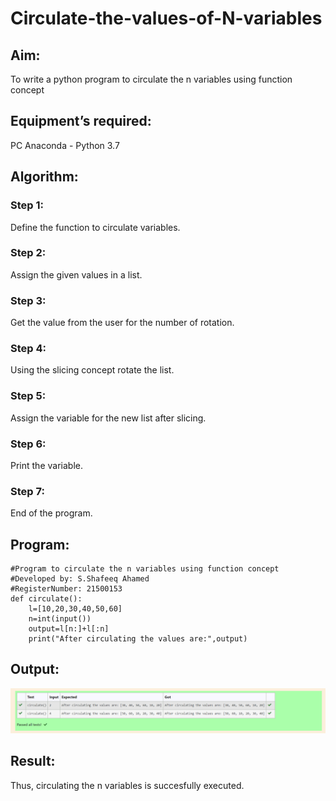 # Circulate-the-values-of-N-variables
## Aim:
To write a python program to circulate the n variables using function concept
## Equipment’s required:
PC
Anaconda - Python 3.7
## Algorithm: 
### Step 1:
Define the function to circulate variables.
### Step 2:
Assign the given values in a list.
### Step 3: 
Get the value from the user for the number of rotation.
### Step 4: 
Using the slicing concept rotate the list.
### Step 5:
Assign the variable for the new list after slicing.
### Step 6:
Print the variable.  
### Step 7:
End of the program.
## Program:
```
#Program to circulate the n variables using function concept
#Developed by: S.Shafeeq Ahamed
#RegisterNumber: 21500153
def circulate():
    l=[10,20,30,40,50,60]
    n=int(input())
    output=l[n:]+l[:n]
    print("After circulating the values are:",output)
```
## Output:
![Ex02Output](./Ex02Output.png)
## Result:
Thus, circulating the n variables is succesfully executed.
